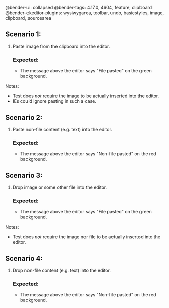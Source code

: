 @bender-ui: collapsed
@bender-tags: 4.17.0, 4604, feature, clipboard
@bender-ckeditor-plugins: wysiwygarea, toolbar, undo, basicstyles, image, clipboard, sourcearea

## Scenario 1:

1. Paste image from the clipboard into the editor.

	### Expected:

	* The message above the editor says "File pasted" on the green background.

Notes:
* Test does _not_ require the image to be actually inserted into the editor.
* IEs could ignore pasting in such a case.

## Scenario 2:

1. Paste non-file content (e.g. text) into the editor.

	### Expected:

	* The message above the editor says "Non-file pasted" on the red background.

## Scenario 3:

1. Drop image or some other file into the editor.

	### Expected:

	* The message above the editor says "File pasted" on the green background.

Notes:
* Test does _not_ require the image nor file to be actually inserted into the editor.

## Scenario 4:

1. Drop non-file content (e.g. text) into the editor.

	### Expected:

	* The message above the editor says "Non-file pasted" on the red background.
